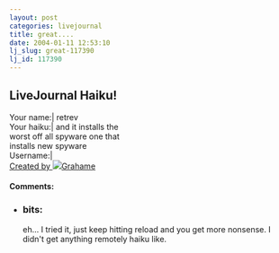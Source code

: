 ```yaml
---
layout: post
categories: livejournal
title: great....
date: 2004-01-11 12:53:10
lj_slug: great-117390
lj_id: 117390
---
```

**LiveJournal Haiku!**  
---  
Your name:| retrev  
Your haiku:| and it installs the  
worst off all spyware one that  
installs new spyware  
Username:|   
[Created by ![](http://stat.livejournal.com/img/userinfo.gif)Grahame](http://www.livejournal.com/users/grahame/)


<div id="comments"><h4>Comments:</h4><div class="lj-comments"><ul>
<li><h3>bits: </h3>
<a id="comment-166"></a>
<p>eh...  I tried it, just keep hitting reload and you get more nonsense.  I didn't get anything remotely haiku like.</p>
</li>
</ul></div></div>
